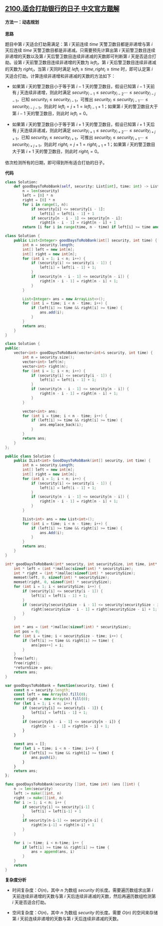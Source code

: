 ## [2100.适合打劫银行的日子 中文官方题解](https://leetcode.cn/problems/find-good-days-to-rob-the-bank/solutions/100000/gua-he-da-jie-yin-xing-de-ri-zi-by-leetc-z6r1)
#### 方法一：动态规划

**思路**

题目中第 $i$ 天适合打劫需满足：第 $i$ 天前连续 $\textit{time}$ 天警卫数目都是非递增与第 $i$ 天后连续 $\textit{time}$ 天警卫数目都是非递减。只需要预先计算出第 $i$ 天前警卫数目连续非递增的天数以及第 $i$ 天后警卫数目连续非递减的天数即可判断第 $i$ 天是否适合打劫。设第 $i$ 天前警卫数目连续非递增的天数为 $\textit{left}_i$，第 $i$ 天后警卫数目连续非递减的天数为 $\textit{right}_i$，当第 $i$ 天同时满足 $\textit{left}_i \ge \textit{time},\textit{right}_i \ge \textit{time}$ 时，即可认定第 $i$ 天适合打劫。计算连续非递增和非递减的天数的方法如下：

+ 如果第 $i$ 天的警卫数目小于等于第 $i-1$ 天的警卫数目，假设已知第 $i-1$ 天前有 $j$ 天连续非递增，则此时满足 $\textit{security}_{i-1} \le \textit{security}_{i-2} \cdots \le \textit{security}_{i-j-1}$，已知 $\textit{security}_i \le \textit{security}_{i-1}$，可推出 $\textit{security}_{i} \le \textit{security}_{i-1} \cdots \le \textit{security}_{i-j-1}$，则此时 $\textit{left}_i = j + 1 = \textit{left}_{i-1} + 1$；如果第 $i$ 天的警卫数目大于第 $i-1$ 天的警卫数目，则此时 $\textit{left}_i = 0$。

+ 如果第 $i$ 天的警卫数目小于等于第 $i+1$ 天的警卫数目，假设已知第 $i+1$ 天后有 $j$ 天连续非递减，则此时满足 $\textit{security}_{i+1} \le \textit{security}_{i+2} \cdots \le \textit{security}_{i+j+1}$，已知 $\textit{security}_i \le \textit{security}_{i+1}$，可推出 $\textit{security}_{i} \le \textit{security}_{i+1} \cdots \le \textit{security}_{i+j+1}$，则此时 $\textit{right}_i = j + 1 = \textit{right}_{i+1} + 1$；如果第 $i$ 天的警卫数目大于第 $i+1$ 天的警卫数目，则此时 $\textit{right}_i = 0$。

依次检测所有的日期，即可得到所有适合打劫的日子。

**代码**

```Python [sol1-Python3]
class Solution:
    def goodDaysToRobBank(self, security: List[int], time: int) -> List[int]:
        n = len(security)
        left = [0] * n
        right = [0] * n
        for i in range(1, n):
            if security[i] <= security[i - 1]:
                left[i] = left[i - 1] + 1
            if security[n - i - 1] <= security[n - i]:
                right[n - i - 1] = right[n - i] + 1
        return [i for i in range(time, n - time) if left[i] >= time and right[i] >= time]
```

```Java [sol1-Java]
class Solution {
    public List<Integer> goodDaysToRobBank(int[] security, int time) {
        int n = security.length;
        int[] left = new int[n];
        int[] right = new int[n];
        for (int i = 1; i < n; i++) {
            if (security[i] <= security[i - 1]) {
                left[i] = left[i - 1] + 1;
            }
            if (security[n - i - 1] <= security[n - i]) {
                right[n - i - 1] = right[n - i] + 1;
            }
        }

        List<Integer> ans = new ArrayList<>();
        for (int i = time; i < n - time; i++) {
            if (left[i] >= time && right[i] >= time) {
                ans.add(i);    
            }
        }
        return ans;
    }
}
```

```C++ [sol1-C++]
class Solution {
public:
    vector<int> goodDaysToRobBank(vector<int>& security, int time) {
        int n = security.size();
        vector<int> left(n);
        vector<int> right(n);
        for (int i = 1; i < n; i++) {
            if (security[i] <= security[i - 1]) {
                left[i] = left[i - 1] + 1;
            }
            if (security[n - i - 1] <= security[n - i]) {
                right[n - i - 1] = right[n - i] + 1;
            }
        }

        vector<int> ans;
        for (int i = time; i < n - time; i++) {
            if (left[i] >= time && right[i] >= time) {
                ans.emplace_back(i);
            }
        }
        return ans;
    }
};
```

```C# [sol1-C#]
public class Solution {
    public IList<int> GoodDaysToRobBank(int[] security, int time) {
        int n = security.Length;
        int[] left = new int[n];
        int[] right = new int[n];
        for (int i = 1; i < n; i++) {
            if (security[i] <= security[i - 1]) {
                left[i] = left[i - 1] + 1;
            }
            if (security[n - i - 1] <= security[n - i]) {
                right[n - i - 1] = right[n - i] + 1;
            }
        }

        IList<int> ans = new List<int>();
        for (int i = time; i < n - time; i++) {
            if (left[i] >= time && right[i] >= time) {
                ans.Add(i);    
            }
        }
        return ans;
    }
}
```

```C [sol1-C]
int* goodDaysToRobBank(int* security, int securitySize, int time, int* returnSize) {
    int * left = (int *)malloc(sizeof(int) * securitySize);
    int * right = (int *)malloc(sizeof(int) * securitySize);
    memset(left, 0, sizeof(int) * securitySize);
    memset(right, 0, sizeof(int) * securitySize);
    for (int i = 1; i < securitySize; i++) {
        if (security[i] <= security[i - 1]) {
            left[i] = left[i - 1] + 1;
        }
        if (security[securitySize - i - 1] <= security[securitySize - i]) {
            right[securitySize - i - 1] = right[securitySize - i] + 1;
        }
    }

    int * ans = (int *)malloc(sizeof(int) * securitySize);
    int pos = 0;
    for (int i = time; i < securitySize - time; i++) {
        if (left[i] >= time && right[i] >= time) {
            ans[pos++] = i;
        }
    }
    free(left);
    free(right);
    *returnSize = pos;
    return ans;
}
```

```JavaScript [sol1-JavaScript]
var goodDaysToRobBank = function(security, time) {
    const n = security.length;
    const left = new Array(n).fill(0);
    const right = new Array(n).fill(0);
    for (let i = 1; i < n; i++) {
        if (security[i] <= security[i - 1]) {
            left[i] = left[i - 1] + 1;
        }
        if (security[n - i - 1] <= security[n - i]) {
            right[n - i - 1] = right[n - i] + 1;
        }
    }

    const ans = [];
    for (let i = time; i < n - time; i++) {
        if (left[i] >= time && right[i] >= time) {
            ans.push(i);    
        }
    }
    return ans;
};
```

```go [sol1-Golang]
func goodDaysToRobBank(security []int, time int) (ans []int) {
    n := len(security)
    left := make([]int, n)
    right := make([]int, n)
    for i := 1; i < n; i++ {
        if security[i] <= security[i-1] {
            left[i] = left[i-1] + 1
        }
        if security[n-i-1] <= security[n-i] {
            right[n-i-1] = right[n-i] + 1
        }
    }

    for i := time; i < n-time; i++ {
        if left[i] >= time && right[i] >= time {
            ans = append(ans, i)
        }
    }
    return
}
```

**复杂度分析**

- 时间复杂度：$O(n)$，其中 $n$ 为数组 $\textit{security}$ 的长度。需要遍历数组求出第 $i$ 天前连续非递增的天数与第 $i$ 天后连续非递减的天数，然后再遍历数组检测第 $i$ 天是否适合打劫。

- 空间复杂度：$O(n)$，其中 $n$ 为数组 $\textit{security}$ 的长度。需要 $O(n)$ 的空间来存储第 $i$ 天前连续非递增的天数与第 $i$ 天后连续非递减的天数。